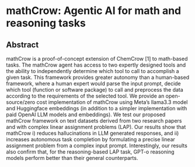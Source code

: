 # mathCrow: Agentic AI for math and reasoning tasks

## Abstract

mathCrow is a proof-of-concept extension of ChemCrow [1] to math-based tasks. The mathCrow agent has access to two expertly designed tools and the ability to independently determine which tool to call to accomplish a given task. This framework provides greater autonomy than a human-based framework, where a human expert would parse the input prompt, decide which tool (function or software package) to call and preprocess the data according to the requirements of the selected tool. We provide an open-source/zero cost implementation of mathCrow using Meta’s llama3.3 model and Huggingface embeddings (in addition to a simpler implementation with paid OpenAI LLM models and embeddings). We test our proposed mathCrow framework on text datasets derived from two research papers and with complex linear assignment problems (LAP). Our results show that mathCrow i) reduces hallucinations in LLM generated responses, and ii) increases autonomous task completion by formulating a precise linear assignment problem from a complex input prompt. Interestingly, our results also confirm that, for the reasoning-based LAP task, GPT-o reasoning models perform better than their general counterparts.


